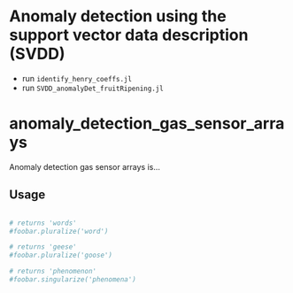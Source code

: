 # Anomaly detection using the support vector data description (SVDD)

* run `identify_henry_coeffs.jl`
* run `SVDD_anomalyDet_fruitRipening.jl`

# anomaly_detection_gas_sensor_arrays

Anomaly detection gas sensor arrays is...


## Usage

```julia

# returns 'words'
#foobar.pluralize('word')

# returns 'geese'
#foobar.pluralize('goose')

# returns 'phenomenon'
#foobar.singularize('phenomena')
```

